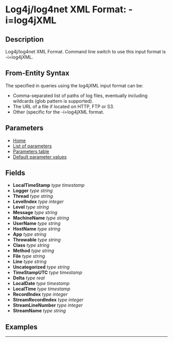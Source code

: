 # Log4j/log4net XML Format: -i=log4jXML

## Description

Log4j/log4net XML Format. Command line switch to use this input format is -i=log4jXML.

## From-Entity Syntax

The <from-entity> specified in queries using the log4jXML input format can be:
- Comma-separated list of paths of log files, eventually including wildcards (glob pattern is supported).
- The URL of a file if located on HTTP, FTP or S3.
- Other (specific for the -i=log4jXML format.

## Parameters

- [Home](../README.MD)
- [List of parameters](log4jxml_parameters_list.md)
- [Parameters table](log4jxml_parameters_table.md)
- [Default parameter values](log4jxml_parameters_defaults.md)
## Fields

- **LocalTimeStamp** *type timestamp*
- **Logger** *type string*
- **Thread** *type string*
- **LevelIndex** *type integer*
- **Level** *type string*
- **Message** *type string*
- **MachineName** *type string*
- **UserName** *type string*
- **HostName** *type string*
- **App** *type string*
- **Throwable** *type string*
- **Class** *type string*
- **Method** *type string*
- **File** *type string*
- **Line** *type string*
- **Uncategorized** *type string*
- **TimeStampUTC** *type timestamp*
- **Delta** *type real*
- **LocalDate** *type timestamp*
- **LocalTime** *type timestamp*
- **RecordIndex** *type integer*
- **StreamRecordIndex** *type integer*
- **StreamLineNumber** *type integer*
- **StreamName** *type string*

## Examples

------------------------------------------------------------

